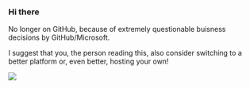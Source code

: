 ### Hi there  

No longer on GitHub, because of extremely questionable buisness decisions by GitHub/Microsoft.

I suggest that you, the person reading this, also consider switching to a better platform or, even better, hosting your own!

<img src="https://github-readme-stats.vercel.app/api?username=Pingger&count_private=true&show_icons=true&include_all_commits=true">

<!--
**Pingger/Pingger** is a ✨ _special_ ✨ repository because its `README.md` (this file) appears on your GitHub profile.

Here are some ideas to get you started:

- 🔭 I’m currently working on ...
- 🌱 I’m currently learning ...
- 👯 I’m looking to collaborate on ...
- 🤔 I’m looking for help with ...
- 💬 Ask me about ...
- 📫 How to reach me: ...
- 😄 Pronouns: ...
- ⚡ Fun fact: ...
-->
